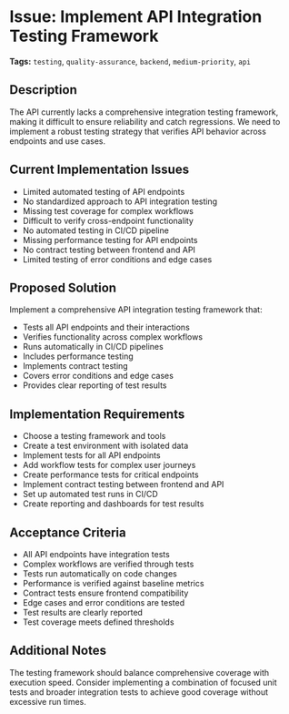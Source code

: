# Issue: Implement API Integration Testing Framework

**Tags:** `testing`, `quality-assurance`, `backend`, `medium-priority`, `api`

## Description

The API currently lacks a comprehensive integration testing framework, making it difficult to ensure reliability and catch regressions. We need to implement a robust testing strategy that verifies API behavior across endpoints and use cases.

## Current Implementation Issues

- Limited automated testing of API endpoints
- No standardized approach to API integration testing
- Missing test coverage for complex workflows
- Difficult to verify cross-endpoint functionality
- No automated testing in CI/CD pipeline
- Missing performance testing for API endpoints
- No contract testing between frontend and API
- Limited testing of error conditions and edge cases

## Proposed Solution

Implement a comprehensive API integration testing framework that:
- Tests all API endpoints and their interactions
- Verifies functionality across complex workflows
- Runs automatically in CI/CD pipelines
- Includes performance testing
- Implements contract testing
- Covers error conditions and edge cases
- Provides clear reporting of test results

## Implementation Requirements

- Choose a testing framework and tools
- Create a test environment with isolated data
- Implement tests for all API endpoints
- Add workflow tests for complex user journeys
- Create performance tests for critical endpoints
- Implement contract testing between frontend and API
- Set up automated test runs in CI/CD
- Create reporting and dashboards for test results

## Acceptance Criteria

- All API endpoints have integration tests
- Complex workflows are verified through tests
- Tests run automatically on code changes
- Performance is verified against baseline metrics
- Contract tests ensure frontend compatibility
- Edge cases and error conditions are tested
- Test results are clearly reported
- Test coverage meets defined thresholds

## Additional Notes

The testing framework should balance comprehensive coverage with execution speed. Consider implementing a combination of focused unit tests and broader integration tests to achieve good coverage without excessive run times. 